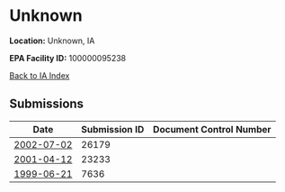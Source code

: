 # Unknown

**Location:** Unknown, IA

**EPA Facility ID:** 100000095238

[Back to IA Index](../../index.md)

## Submissions

| Date | Submission ID | Document Control Number |
|------|--------------|-------------------------|
| [2002-07-02](submissions/26179.md) | 26179 |  |
| [2001-04-12](submissions/23233.md) | 23233 |  |
| [1999-06-21](submissions/7636.md) | 7636 |  |
